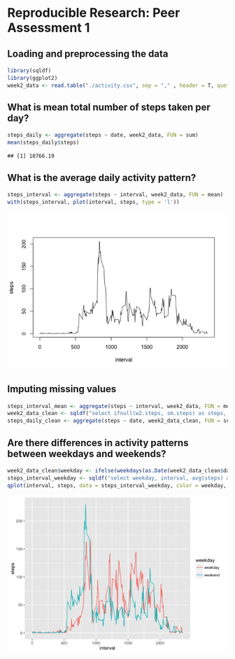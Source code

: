 # Reproducible Research: Peer Assessment 1



## Loading and preprocessing the data

```r
library(sqldf)
library(ggplot2)
week2_data <- read.table("./activity.csv", sep = "," , header = T, quote = "\"")
```


## What is mean total number of steps taken per day?

```r
steps_daily <- aggregate(steps ~ date, week2_data, FUN = sum)
mean(steps_daily$steps)
```

```
## [1] 10766.19
```

## What is the average daily activity pattern?

```r
steps_interval <- aggregate(steps ~ interval, week2_data, FUN = mean)
with(steps_interval, plot(interval, steps, type = 'l'))
```

![](PA1_template_files/figure-html/unnamed-chunk-3-1.png)<!-- -->

## Imputing missing values

```r
steps_interval_mean <- aggregate(steps ~ interval, week2_data, FUN = mean, na.rm = T)
week2_data_clean <- sqldf("select ifnull(w2.steps, sm.steps) as steps, w2.date, w2.interval from week2_data as w2 join steps_interval_mean as sm on w2.interval = sm.interval ")
steps_daily_clean <- aggregate(steps ~ date, week2_data_clean, FUN = sum)
```

## Are there differences in activity patterns between weekdays and weekends?

```r
week2_data_clean$weekday <- ifelse(weekdays(as.Date(week2_data_clean$date)) %in% c("Sunday", "Saturday"), "weekday", "weekend")
steps_interval_weekday <- sqldf("select weekday, interval, avg(steps) as steps from week2_data_clean group by weekday, interval")
qplot(interval, steps, data = steps_interval_weekday, color = weekday, geom = "line")
```

![](PA1_template_files/figure-html/unnamed-chunk-5-1.png)<!-- -->
